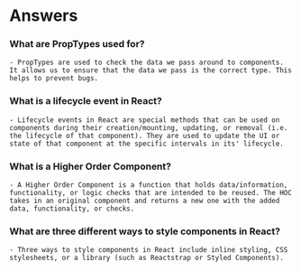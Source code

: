 # Answers

### What are PropTypes used for?

    - PropTypes are used to check the data we pass around to components. It allows us to ensure that the data we pass is the correct type. This helps to prevent bugs.

### What is a lifecycle event in React?

    - Lifecycle events in React are special methods that can be used on components during their creation/mounting, updating, or removal (i.e. the lifecycle of that component). They are used to update the UI or state of that component at the specific intervals in its' lifecycle.

### What is a Higher Order Component?

    - A Higher Order Component is a function that holds data/information, functionality, or logic checks that are intended to be reused. The HOC takes in an original component and returns a new one with the added data, functionality, or checks.

### What are three different ways to style components in React?

    - Three ways to style components in React include inline styling, CSS stylesheets, or a library (such as Reactstrap or Styled Components).